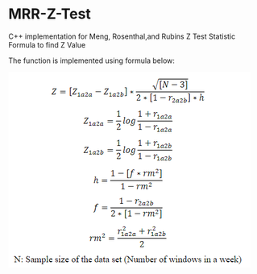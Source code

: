 # MRR-Z-Test
C++ implementation for Meng, Rosenthal,and Rubins Z Test Statistic Formula to find Z Value

The function is implemented using formula below:

![MRR-Z Formula](https://github.com/Scarittagle/MRR-Z-Test/blob/master/MRR-Z%20Formula.png?raw=true)
